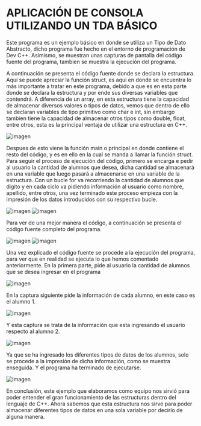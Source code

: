 # APLICACIÓN DE CONSOLA UTILIZANDO UN TDA BÁSICO


Este programa es un ejemplo básico en donde se utiliza un Tipo de Dato Abstracto, dicho programa fue hecho en el entorno de programación de Dev C++. Asimismo, se muestran unas capturas de pantalla del código fuente del programa, tambien se muestra la ejecución del programa.

A continuación se presenta el código fuente donde se declara la estructura.
Aquí se puede apreciar la función struct, es aqui en donde se encuentra lo más importante a tratar en este programa, debido a que es en esta parte donde se declara la estructura y por ende sus diversas variables que contendrá. A diferencia de un array, en esta estructura tiene la capacidad de almacenar diversos valores o tipos de datos, vemos que dentro de ello se declaran variables de tipo primitivo como char e int, sin embargo tambien tiene la capacidad de almacenar otros tipos como double, float, entre otros, esta es la principal ventaja de utilizar una estructura en C++.

![imagen](https://user-images.githubusercontent.com/71055467/95810174-00bf3e00-0cd6-11eb-9f3b-56a721fab827.png)


Despues de esto viene la función main o principal en donde contiene el resto del código, y es en ello en la cual se manda a llamar la función struct.
Para seguir el proceso de ejecución del código, primero se encarga e pedir al usuario la cantidad de alumnos que desea, dicha cantidad se almacenará en una variable que luego pasará a almacenarse en una variable de la estructura.
Con un bucle for va recorriendo la cantidad de alumnos que digito y en cada ciclo va pidiendo información al usuario como nombre, apellido, entre otros, una vez terminado este proceso empieza con la impresión de los datos introducidos con su respectivo bucle.

![imagen](https://user-images.githubusercontent.com/71055467/95810288-33693680-0cd6-11eb-8254-05c5f461a9bc.png)
![imagen](https://user-images.githubusercontent.com/71055467/95810306-40862580-0cd6-11eb-8e14-a343cc0c72e0.png)


Para ver de una mejor manera el código, a continuación se presenta el código fuente completo del programa.

![imagen](https://user-images.githubusercontent.com/71055467/95810351-5dbaf400-0cd6-11eb-957a-9caab3817c58.png)
![imagen](https://user-images.githubusercontent.com/71055467/95810416-86db8480-0cd6-11eb-911f-2c4550e2ff2b.png)

Una vez explicado el código fuente se procede a la ejecución del programa, para ver que en realidad se ejecuta lo que hemos comentado anteriormente.
En la primera parte, pide al usuario la cantidad de alumnos que se desea ingresar en el programa

![imagen](https://user-images.githubusercontent.com/71055467/95806923-8ccd6780-0cce-11eb-82f9-519349292a79.png)

En la captura siguiente pide la información de cada alumno, en este caso es el alumno 1.

![imagen](https://user-images.githubusercontent.com/71055467/95807038-d1590300-0cce-11eb-8a24-277c3b3398fb.png)

Y esta captura se trata de la información que esta ingresando el usuario respecto al alumno 2.

![imagen](https://user-images.githubusercontent.com/71055467/95807148-0d8c6380-0ccf-11eb-9d94-f09c56fb9b5f.png)

Ya que se ha ingresado los diferentes tipos de datos de los alumnos, solo se procede a la impresión de dicha información, como se muestra enseguida. Y el programa ha terminado de ejecutarse.

![imagen](https://user-images.githubusercontent.com/71055467/95807248-49bfc400-0ccf-11eb-9284-ca00592a9be6.png)

En conclusión, este ejemplo que elaboramos como equipo nos sirvió para poder entender el gran funcionamiento de las estructuras dentro del lenguaje de C++. Ahora sabemos que esta estructura nos sirve para poder almacenar diferentes tipos de datos en una sola variable por decirlo de alguna manera.
